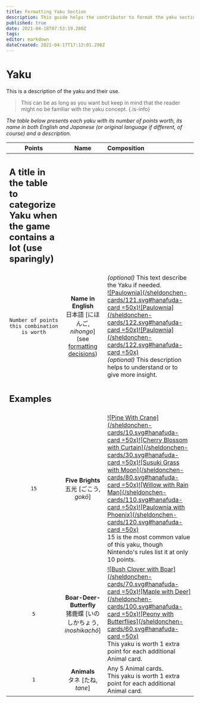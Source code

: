 ```yaml
---
title: Formatting Yaku Section
description: This guide helps the contributor to format the yaku sections of the games rules
published: true
date: 2021-04-18T07:53:19.280Z
tags: 
editor: markdown
dateCreated: 2021-04-17T17:12:01.298Z
---
```


# Yaku

This is a description of the yaku and their use.

> This can be as long as you want but keep in mind that the reader might no be familiar with the yaku concept.
{.is-info}

*The table below presents each yaku with its number of points worth, its name in both English and Japanese (or original language if different, of course) and a description.*

|Points|Name|Composition|
|:---:|:---:|:---|
|<h2 align="left">A title in the table to categorize Yaku when the game contains a lot (use sparingly)</h2>|||
|`Number of points this combination is worth`|**Name in English**<br>日本語 [にほんご, *nihongo*] (see [formatting decisions](/en/meta/formatting))|*(optional)* This text describe the Yaku if needed.<br>[![Paulownia](/sheldonchen-cards/121.svg#hanafuda-card =50x)](/en/hanafuda/suits/paulownia)[![Paulownia](/sheldonchen-cards/122.svg#hanafuda-card =50x)](/en/hanafuda/suits/paulownia)[![Paulownia](/sheldonchen-cards/122.svg#hanafuda-card =50x)](/en/hanafuda/suits/paulownia)<br>*(optional)* This description helps to understand or to give more insight.|
|<h2 align="left">Examples</h2>|||
|`15`|**Five Brights**<br>五光 [ごこう, *gokō*]|[![Pine With Crane](/sheldonchen-cards/10.svg#hanafuda-card =50x)](/en/hanafuda/suits/pine#crane-with-sun)[![Cherry Blossom with Curtain](/sheldonchen-cards/30.svg#hanafuda-card =50x)](/en/hanafuda/suits/cherry-blossom#flower-viewing-curtain)[![Susuki Grass with Moon](/sheldonchen-cards/80.svg#hanafuda-card =50x)](/en/hanafuda/suits/susuki-grass#full-moon)[![Willow with Rain Man](/sheldonchen-cards/110.svg#hanafuda-card =50x)](/en/hanafuda/suits/willow#rain-man)[![Paulownia with Phoenix](/sheldonchen-cards/120.svg#hanafuda-card =50x)](/en/hanafuda/suits/paulownia#phoenix)<br>15 is the most common value of this yaku, though Nintendo's rules list it at only 10 points.|
|`5`|**Boar-Deer-Butterfly**<br>猪鹿蝶 [いのしかちょう, *inoshikachō*]|[![Bush Clover with Boar](/sheldonchen-cards/70.svg#hanafuda-card =50x)](/en/hanafuda/suits/bush-clover#boar)[![Maple with Deer](/sheldonchen-cards/100.svg#hanafuda-card =50x)](/en/hanafuda/suits/maple#deer)[![Peony with Butterflies](/sheldonchen-cards/60.svg#hanafuda-card =50x)](/en/hanafuda/suits/peony#butterflies)<br>This yaku is worth 1 extra point for each additional Animal card.|
|`1`|**Animals**<br>タネ [たね, *tane*]|Any 5 Animal cards.<br>This yaku is worth 1 extra point for each additional Animal card.|
